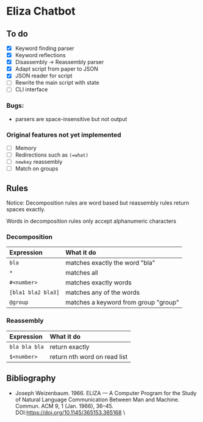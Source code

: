 # Eliza Chatbot

## To do
- [x] Keyword finding parser
- [x] Keyword reflections
- [x] Disassembly -> Reassembly parser
- [x] Adapt script from paper to JSON
- [x] JSON reader for script
- [ ] Rewrite the main script with state
- [ ] CLI interface

### Bugs:
- parsers are space-insensitive but not output

### Original features not yet implemented
- [ ] Memory
- [ ] Redirections such as `(=what)`
- [ ] `newkey` reassembly
- [ ] Match on groups

## Rules

Notice: Decomposition rules are word based but reassembly rules return spaces exactly.

Words in decomposition rules only accept alphanumeric characters

### Decomposition
| Expression         | What it do                           |
| :----------------- | :------------------------------------|
| `bla`              | matches exactly the word "bla"       |
| `*`                | matches all                          |
| `#<number>`        | matches exactly <number> words       |
| `[bla1 bla2 bla3]` | matches any of the words             |
| `@group`           | matches a keyword from group "group" |

### Reassembly
| Expression    | What it do                   |
| :------------ | :----------------------------|
| `bla bla bla` | return exactly               |
| `$<number>`   | return nth word on read list |

## Bibliography
- Joseph Weizenbaum. 1966. ELIZA — A Computer Program for the Study of Natural Language Communication Between Man and Machine. Commun. ACM 9, 1 (Jan. 1966), 36–45. DOI:https://doi.org/10.1145/365153.365168
\
